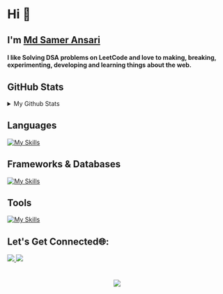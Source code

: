 
<h1>Hi 👋</h1>
<h2> I'm <a href="https://www.linkedin.com/in/mrsamirr/" target="_blank"> Md Samer Ansari </a></h2>

<h4 >
  I like Solving DSA problems on LeetCode  and love to making, breaking, experimenting, developing and learning things about
  the web.
</h4>

<h2>GitHub Stats</h2>
<details>
<summary> 
My Github Stats
</summary>

![Samer's Github Stats](https://github-readme-stats.vercel.app/api?username=mrsamirr&show_icons=true&hide_title=true&count_private=true&theme=dark)


</details>



<h2>Languages</h2>

[![My Skills](https://skillicons.dev/icons?i=c,cpp,java,js,bash,python)](https://skillicons.dev)

<h2>Frameworks & Databases</h2>
  
[![My Skills](https://skillicons.dev/icons?i=express,react,tailwindcss,nodejs,mongo,postman)](https://skillicons.dev)

<h2>Tools</h2>
 
[![My Skills](https://skillicons.dev/icons?i=neovim,git,npm,vercel,linux)](https://skillicons.dev)



<h2>Let's Get Connected🌐: </h2>
  <a href="https://www.linkedin.com/in/mrsamirr/" target="_blank">
    <img src="https://skillicons.dev/icons?i=linkedin" />
  </a>
   <a href="https://twitter.com/iamsamirr_" target="_blank">
    <img src="https://skillicons.dev/icons?i=twitter" />
    </a>
    
<h1 align=center>

  [![](https://visitcount.itsvg.in/api?id=Mrsamirr&label=Stalkers%20%F0%9F%91%80&color=12&icon=0&pretty=true)](https://visitcount.itsvg.in)




